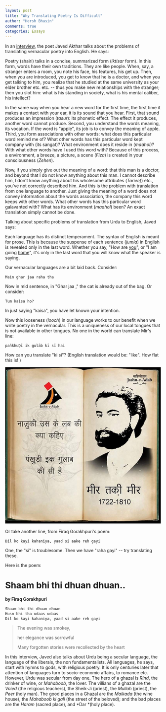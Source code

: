 ```yaml
---
layout: post
title: "Why Translating Poetry Is Difficult"
author: "Hersh Bhasin"
comments: true
categories: Essays
---
```




In an [interview](https://youtu.be/zoAh4khKSQA), the  poet Javed  Akthar talks about the problems of translating vernacular poetry into English. He says:

Poetry (shairi) talks  in a concise, summarized form (*iktisar* form). In this form, words have their own traditions. They are like people. When, say,  a stranger enters a room, you note his face, his features, his get up. Then, when you are introduced, you get to know that he is a doctor, and when you get talking to him, you realize that he studied at the same university as your elder brother etc. etc. -- thus you make new relationships with the stranger; then you slot him: what is his standing in society, what is his mental caliber, his intellect?

In the same way when you hear a new word for the first time, the first time it makes a contact with your ear, it is its sound that you hear. First, that sound produces an impression (*tasur*): its phonetic effect. The effect it produces, another word cannot produce. Second,  you understand the words meaning, its vocation. If the word is "apple", its job is to convey the meaning of apple. Third, you form associations with other words: what does this particular word remind me of? What other words has this particular word kept company with (its sangat)? What environment does it reside in (*maahol*)? With what other words have I used this word with? Because of this process, a environment, a breeze, a picture, a scene (*Fiza*) is created in your consciousness (*Zehen*).

Now, if you simply give out the meaning of a word: that this man is a doctor, and beyond that I do not know anything about this man. I cannot describe him, I don't know anything about his wholesome attributes (*Tarieef*) etc., you've not correctly described him. And this is the problem with translation from one language to another. Just giving the meaning of a word does not convey information about the words association, the company this word keeps with other words. What  other words has this particular word galavanted with?  What has its environment (*maahol*) been?  An exact translation simply cannot be done.

Talking about specific problems of translation from Urdu to English, Javed says:

Each language has its distinct temperament. The syntax of English is meant for prose. This is because the suspense of each sentence (*jumla*) in English is revealed only in the last word. Whether you say, "How are <u>you</u>", or "I am going <u>home</u>", it's only in the last word that you will know what the speaker is saying.

Our vernacular languages are a bit laid back. Consider:

```
Main ghar jaa raha tha
```

Now in mid sentence, in "Ghar jaa ," the cat is already out of the bag. Or consider:

```
Tum kaisa ho?
```

In just saying "kaisa", you have let known your intention.

Now this looseness (*looch*) in our language works to our benefit when we write poetry in the vernacular. This is a uniqueness of our local tongues that is not available in other tongues. No one in the world can translate  Mir's line:

```
pañkhuḌī ik gulāb kī sī hai 
```

How can you translate "ki si"? (English translation would be: "like". How flat this is! )

![mir-pankhri-gulab](../assets/mir-pankhri-gulab.jpg)



Or take another line, from Firaq Gorakhpuri's poem:

```
Dil ko kayi kahaniya, yaad si aake reh gayi
```

One, the "si" is troublesome. Then we have "raha gayi" -- try translating these.

Here is the poem:

# Shaam bhi thi dhuan dhuan..

**by Firaq Gorakhpuri**

```
Shaam bhi thi dhuan dhuan
Husn bhi tha udaas udaas
Dil ko kayi kahaniya, yaad si aake reh gayi
```

> The evening was smokey, 
>
> her elegance was sorrowful
>
> Many forgotten stories were recollected by the heart



In this interview, Javed also talks about Urdu being a secular language, the language of the liberals, the non fundamentalists. All languages, he says, start with hymns to gods, with religious poetry. It is only centuries later that attention of languages turn to socio-economic affairs, to romance etc. However, Urdu was secular from day one. The hero of a ghazal is *Rind*, the drinker of wine, or *Mahaboob*, the lover. The villians  of a ghazal are the *Vaied* (the religious teachers), the Sheik-Ji (priest), the *Mullah* (priest), the *Peer* (holy man). The good places in a Ghazal are the *Maikada* (the wine house), the *Mahaboob ki gali* (the street of the beloved); and the bad places are the *Haram* (sacred place), and *Dar *(holy place).

